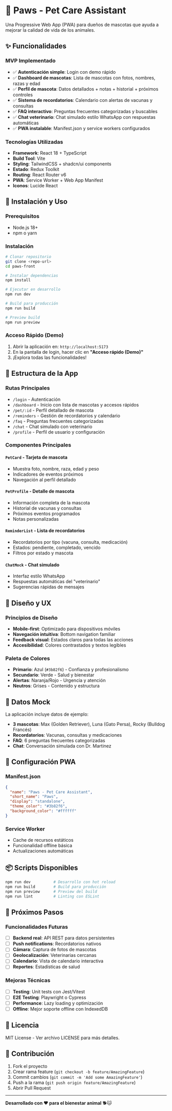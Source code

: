 # 🐾 Paws - Pet Care Assistant

Una Progressive Web App (PWA) para dueños de mascotas que ayuda a mejorar la calidad de vida de los animales.

## ✨ Funcionalidades

### MVP Implementado

- ✅ **Autenticación simple**: Login con demo rápido
- ✅ **Dashboard de mascotas**: Lista de mascotas con fotos, nombres, razas y edad
- ✅ **Perfil de mascota**: Datos detallados + notas + historial + próximos controles
- ✅ **Sistema de recordatorios**: Calendario con alertas de vacunas y consultas
- ✅ **FAQ interactivo**: Preguntas frecuentes categorizadas y buscables
- ✅ **Chat veterinario**: Chat simulado estilo WhatsApp con respuestas automáticas
- ✅ **PWA instalable**: Manifest.json y service workers configurados

### Tecnologías Utilizadas

- **Framework**: React 18 + TypeScript
- **Build Tool**: Vite
- **Styling**: TailwindCSS + shadcn/ui components
- **Estado**: Redux Toolkit
- **Routing**: React Router v6
- **PWA**: Service Worker + Web App Manifest
- **Iconos**: Lucide React

## 🚀 Instalación y Uso

### Prerequisitos

- Node.js 18+ 
- npm o yarn

### Instalación

```bash
# Clonar repositorio
git clone <repo-url>
cd paws-front

# Instalar dependencias
npm install

# Ejecutar en desarrollo
npm run dev

# Build para producción
npm run build

# Preview build
npm run preview
```

### Acceso Rápido (Demo)

1. Abrir la aplicación en: `http://localhost:5173`
2. En la pantalla de login, hacer clic en **"Acceso rápido (Demo)"**
3. ¡Explora todas las funcionalidades!

## 📱 Estructura de la App

### Rutas Principales

- `/login` - Autenticación
- `/dashboard` - Inicio con lista de mascotas y accesos rápidos
- `/pet/:id` - Perfil detallado de mascota
- `/reminders` - Gestión de recordatorios y calendario
- `/faq` - Preguntas frecuentes categorizadas
- `/chat` - Chat simulado con veterinario
- `/profile` - Perfil de usuario y configuración

### Componentes Principales

#### `PetCard` - Tarjeta de mascota
- Muestra foto, nombre, raza, edad y peso
- Indicadores de eventos próximos
- Navegación al perfil detallado

#### `PetProfile` - Detalle de mascota
- Información completa de la mascota
- Historial de vacunas y consultas
- Próximos eventos programados
- Notas personalizadas

#### `ReminderList` - Lista de recordatorios
- Recordatorios por tipo (vacuna, consulta, medicación)
- Estados: pendiente, completado, vencido
- Filtros por estado y mascota

#### `ChatMock` - Chat simulado
- Interfaz estilo WhatsApp
- Respuestas automáticas del "veterinario"
- Sugerencias rápidas de mensajes

## 🎨 Diseño y UX

### Principios de Diseño

- **Mobile-first**: Optimizado para dispositivos móviles
- **Navegación intuitiva**: Bottom navigation familiar
- **Feedback visual**: Estados claros para todas las acciones
- **Accesibilidad**: Colores contrastados y textos legibles

### Paleta de Colores

- **Primario**: Azul (`#3b82f6`) - Confianza y profesionalismo
- **Secundario**: Verde - Salud y bienestar
- **Alertas**: Naranja/Rojo - Urgencia y atención
- **Neutros**: Grises - Contenido y estructura

## 💾 Datos Mock

La aplicación incluye datos de ejemplo:

- **3 mascotas**: Max (Golden Retriever), Luna (Gato Persa), Rocky (Bulldog Francés)
- **Recordatorios**: Vacunas, consultas y medicaciones
- **FAQ**: 6 preguntas frecuentes categorizadas
- **Chat**: Conversación simulada con Dr. Martinez

## 🔧 Configuración PWA

### Manifest.json
```json
{
  "name": "Paws - Pet Care Assistant",
  "short_name": "Paws",
  "display": "standalone",
  "theme_color": "#3b82f6",
  "background_color": "#ffffff"
}
```

### Service Worker
- Cache de recursos estáticos
- Funcionalidad offline básica
- Actualizaciones automáticas

## 📦 Scripts Disponibles

```bash
npm run dev          # Desarrollo con hot reload
npm run build        # Build para producción
npm run preview      # Preview del build
npm run lint         # Linting con ESLint
```

## 🚀 Próximos Pasos

### Funcionalidades Futuras

- [ ] **Backend real**: API REST para datos persistentes
- [ ] **Push notifications**: Recordatorios nativos
- [ ] **Cámara**: Captura de fotos de mascotas
- [ ] **Geolocalización**: Veterinarias cercanas
- [ ] **Calendario**: Vista de calendario interactiva
- [ ] **Reportes**: Estadísticas de salud

### Mejoras Técnicas

- [ ] **Testing**: Unit tests con Jest/Vitest
- [ ] **E2E Testing**: Playwright o Cypress
- [ ] **Performance**: Lazy loading y optimización
- [ ] **Offline**: Mejor soporte offline con IndexedDB

## 📄 Licencia

MIT License - Ver archivo LICENSE para más detalles.

## 🤝 Contribución

1. Fork el proyecto
2. Crear rama feature (`git checkout -b feature/AmazingFeature`)
3. Commit cambios (`git commit -m 'Add some AmazingFeature'`)
4. Push a la rama (`git push origin feature/AmazingFeature`)
5. Abrir Pull Request

---

**Desarrollado con ❤️ para el bienestar animal** 🐕🐱